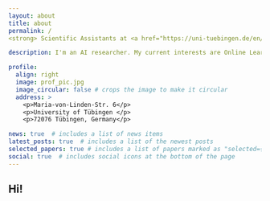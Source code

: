```yaml
---
layout: about
title: about
permalink: /
<strong> Scientific Assistants at <a href="https://uni-tuebingen.de/en/fakultaeten/mathematisch-naturwissenschaftliche-fakultaet/fachbereiche/informatik/lehrstuehle/decision-making/team/">Decision Making Group</a> <small>University of Tübingen</small>

description: I'm an AI researcher. My current interests are Online Learning, Federated Learning, Hardware acceleration and Intelligent Embedded Systems. I am passionate about knowing further fields and being able to contribute with my knowledge from other areas.

profile:
  align: right
  image: prof_pic.jpg
  image_circular: false # crops the image to make it circular
  address: >
    <p>Maria-von-Linden-Str. 6</p>
    <p>University of Tübingen </p>
    <p>72076 Tübingen, Germany</p>

news: true  # includes a list of news items
latest_posts: true  # includes a list of the newest posts
selected_papers: true # includes a list of papers marked as "selected={true}"
social: true  # includes social icons at the bottom of the page
---
```


<h2>Hi!</h2> 

